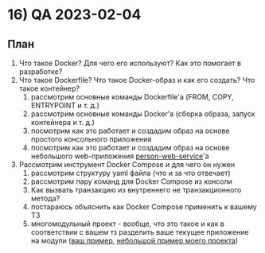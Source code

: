 # 16) QA 2023-02-04 #
## План ## 
1) Что такое Docker? Для чего его используют? Как это помогает в разработке?
2) Что такое Dockerfile? Что такое Docker-образ и как его создать? Что такое контейнер?
   1) рассмотрим основные команды Dockerfile'а (FROM, COPY, ENTRYPOINT и т. д.) 
   2) рассмотрим основные команды Docker'а (сборка образа, запуск контейнера и т. д.)
   3) посмотрим как это работает и создадим образ на основе простого консольного приложения 
   4) посмотрим как это работает и создадим образ на основе небольшого web-приложения [person-web-service](https://github.com/VladWild/person-web-service)'а 
3) Рассмотрим инструмент Docker Compose и для чего он нужен
   1) рассмотрим структуру yaml файла (что и за что отвечает)  
   2) рассмотрим пару команд для Docker Compose из консоли 
   3) Как вызвать транзакцию из внутреннего не транзакционного метода? 
   4) постараюсь объяснить как Docker Compose применить к вашему ТЗ 
   5) многомодульный проект - вообще, что это такое и как в соответствии с вашем тз разделить ваше текущее приложение на модули ([ваш пример](https://github.com/yandex-praktikum/java-shareit/tree/add-docker), [небольшой пример моего проекта](https://github.com/VladWild/events))